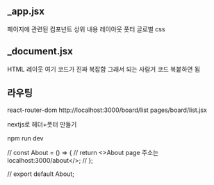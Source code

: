 ## \_app.jsx

페이지에 관련된 컴포넌트 상위 내용
레이아웃 풋터 글로벌 css

## \_document.jsx

HTML 레이웃
여기 코드가 진짜 복잡함
그래서 되는 사람거 코드 복붙하면 됨

## 라우팅

react-router-dom
http://localhost:3000/board/list
pages/board/list.jsx

nextjs로 헤더+풋터 만들기

npm run dev

// const About = () => {
// return <>About page 주소는 localhost:3000/about</>;
// };

// export default About;
